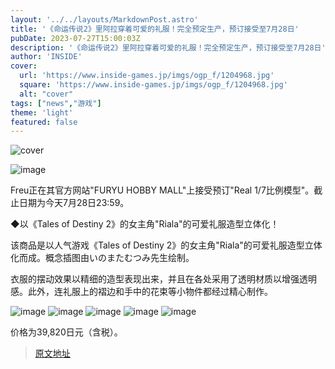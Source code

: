 ```yaml
---
layout: '../../layouts/MarkdownPost.astro'
title: '《命运传说2》里阿拉穿着可爱的礼服！完全预定生产，预订接受至7月28日'
pubDate: 2023-07-27T15:00:03Z
description: '《命运传说2》里阿拉穿着可爱的礼服！完全预定生产，预订接受至7月28日'
author: 'INSIDE'
cover:
  url: 'https://www.inside-games.jp/imgs/ogp_f/1204968.jpg'
  square: 'https://www.inside-games.jp/imgs/ogp_f/1204968.jpg'
  alt: "cover"
tags: ["news","游戏"]
theme: 'light'
featured: false
---
```


![cover](https://www.inside-games.jp/imgs/ogp_f/1204968.jpg)

![image](https://www.inside-games.jp/imgs/zoom/1204977.jpg)

Freu正在其官方网站"FURYU HOBBY MALL"上接受预订"Real 1/7比例模型"。截止日期为今天7月28日23:59。

◆以《Tales of Destiny 2》的女主角"Riala"的可爱礼服造型立体化！

该商品是以人气游戏《Tales of Destiny 2》的女主角"Riala"的可爱礼服造型立体化而成。概念插图由いのまたむつみ先生绘制。

衣服的摆动效果以精细的造型表现出来，并且在各处采用了透明材质以增强透明感。此外，连礼服上的褶边和手中的花束等小物件都经过精心制作。

![image](https://www.inside-games.jp/imgs/zoom/1204976.jpg)
![image](https://www.inside-games.jp/imgs/zoom/1204969.jpg)
![image](https://www.inside-games.jp/imgs/zoom/1204970.jpg)
![image](https://www.inside-games.jp/imgs/zoom/1204974.jpg)
![image](https://www.inside-games.jp/imgs/zoom/1204975.jpg)

价格为39,820日元（含税）。

>[原文地址](https://www.inside-games.jp/article/2023/07/28/147460.html)  